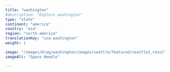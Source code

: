 ```yaml
---
title: "washington"
#description: "Explore washington"
type: "state"
continent: "america"
country: "usa"
region: "north-america"
translationKey: "usa-washington"
weight: 1

image: "/images/blog/washington/images/seattle/featured/seattle1_result.webp"
imageAlt: "Space Needle"

---
```


